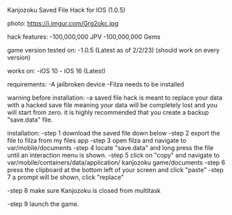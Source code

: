 
Kanjozoku Saved File Hack for IOS (1.0.5)

photo:
https://i.imgur.com/Grg2okc.jpg


hack features: 
-100,000,000 JPV
-100,000,000 Gems

game version tested on:
-1.0.5 (Latest as of 2/2/23)
       (should work on every version)

works on:
-iOS 10 - iOS 16 (Latest)

requirements:
-A jailbroken device
-Filza needs to be installed

warning before installation:
-a saved file hack is meant to replace your 
 data with a hacked save file meaning your
 data will be completely lost and you will
 start from zero. it is highly recommended
 that you create a backup "save.data" file.


installation:
-step 1
 download the saved file down below
-step 2
 export the file to filza from my files app
-step 3 
 open filza and navigate to 
 var/mobile/documents
-step 4
 locate "save.data" and long press the file
 until an interaction menu is shown.
-step 5
 click on "copy" and navigate to 
 var/mobile/containers/data/application/
 kanjozoku game/documents
-step 6
 press the clipboard at the bottom left 
 of your screen and click "paste"
-step 7
 a prompt will be shown, click "replace"
 
-step 8
 make sure Kanjozoku is closed from multitask

-step 9 
 launch the game.
